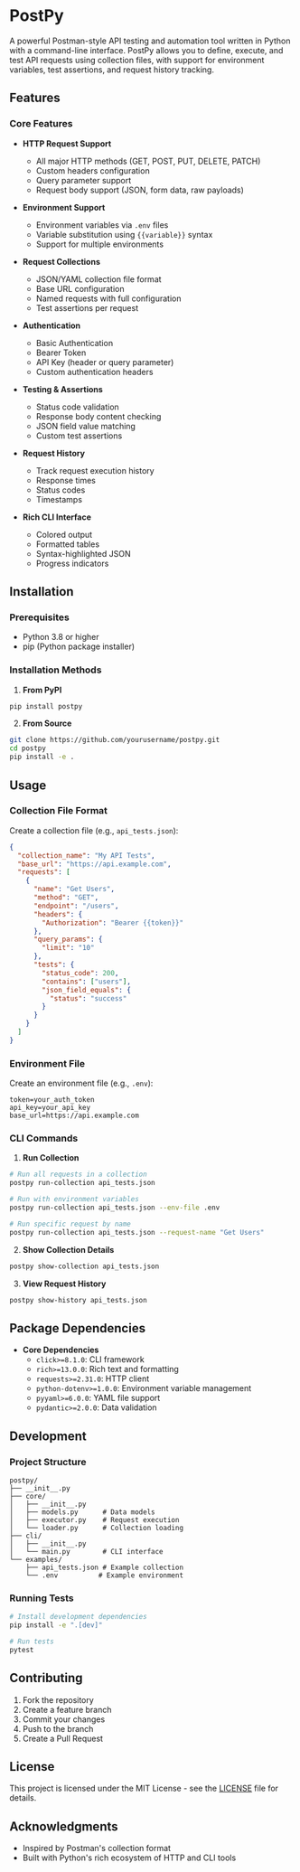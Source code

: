 # PostPy

A powerful Postman-style API testing and automation tool written in Python with a command-line interface. PostPy allows you to define, execute, and test API requests using collection files, with support for environment variables, test assertions, and request history tracking.

## Features

### Core Features
- **HTTP Request Support**
  - All major HTTP methods (GET, POST, PUT, DELETE, PATCH)
  - Custom headers configuration
  - Query parameter support
  - Request body support (JSON, form data, raw payloads)

- **Environment Support**
  - Environment variables via `.env` files
  - Variable substitution using `{{variable}}` syntax
  - Support for multiple environments

- **Request Collections**
  - JSON/YAML collection file format
  - Base URL configuration
  - Named requests with full configuration
  - Test assertions per request

- **Authentication**
  - Basic Authentication
  - Bearer Token
  - API Key (header or query parameter)
  - Custom authentication headers

- **Testing & Assertions**
  - Status code validation
  - Response body content checking
  - JSON field value matching
  - Custom test assertions

- **Request History**
  - Track request execution history
  - Response times
  - Status codes
  - Timestamps

- **Rich CLI Interface**
  - Colored output
  - Formatted tables
  - Syntax-highlighted JSON
  - Progress indicators

## Installation

### Prerequisites
- Python 3.8 or higher
- pip (Python package installer)

### Installation Methods

1. **From PyPI**
```bash
pip install postpy
```

2. **From Source**
```bash
git clone https://github.com/yourusername/postpy.git
cd postpy
pip install -e .
```

## Usage

### Collection File Format

Create a collection file (e.g., `api_tests.json`):
```json
{
  "collection_name": "My API Tests",
  "base_url": "https://api.example.com",
  "requests": [
    {
      "name": "Get Users",
      "method": "GET",
      "endpoint": "/users",
      "headers": {
        "Authorization": "Bearer {{token}}"
      },
      "query_params": {
        "limit": "10"
      },
      "tests": {
        "status_code": 200,
        "contains": ["users"],
        "json_field_equals": {
          "status": "success"
        }
      }
    }
  ]
}
```

### Environment File

Create an environment file (e.g., `.env`):
```env
token=your_auth_token
api_key=your_api_key
base_url=https://api.example.com
```

### CLI Commands

1. **Run Collection**
```bash
# Run all requests in a collection
postpy run-collection api_tests.json

# Run with environment variables
postpy run-collection api_tests.json --env-file .env

# Run specific request by name
postpy run-collection api_tests.json --request-name "Get Users"
```

2. **Show Collection Details**
```bash
postpy show-collection api_tests.json
```

3. **View Request History**
```bash
postpy show-history api_tests.json
```

## Package Dependencies

- **Core Dependencies**
  - `click>=8.1.0`: CLI framework
  - `rich>=13.0.0`: Rich text and formatting
  - `requests>=2.31.0`: HTTP client
  - `python-dotenv>=1.0.0`: Environment variable management
  - `pyyaml>=6.0.0`: YAML file support
  - `pydantic>=2.0.0`: Data validation

## Development

### Project Structure
```
postpy/
├── __init__.py
├── core/
│   ├── __init__.py
│   ├── models.py      # Data models
│   ├── executor.py    # Request execution
│   └── loader.py      # Collection loading
├── cli/
│   ├── __init__.py
│   └── main.py        # CLI interface
└── examples/
    ├── api_tests.json # Example collection
    └── .env          # Example environment
```

### Running Tests
```bash
# Install development dependencies
pip install -e ".[dev]"

# Run tests
pytest
```

## Contributing

1. Fork the repository
2. Create a feature branch
3. Commit your changes
4. Push to the branch
5. Create a Pull Request

## License

This project is licensed under the MIT License - see the [LICENSE](LICENSE) file for details.

## Acknowledgments

- Inspired by Postman's collection format
- Built with Python's rich ecosystem of HTTP and CLI tools 